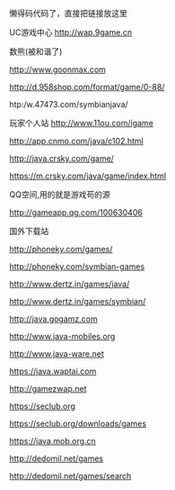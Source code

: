 懒得码代码了，直接把链接放这里

UC游戏中心
http://wap.9game.cn

数熊(被和谐了)

http://www.goonmax.com

http://d.958shop.com/format/game/0-88/

htp:/w.47473.com/symbianjava/

玩家个人站
http://www.11ou.com/igame

http://app.cnmo.com/java/c102.html

http://java.crsky.com/game/

https://m.crsky.com/java/game/index.html

QQ空间,用的就是游戏苟的源

http://gameapp.qg.com/100630406

国外下载站

http://phoneky.com/games/

http://phoneky.com/symbian-games

http://www.dertz.in/games/java/

http://www.dertz.in/games/symbian/

http://java.gogamz.com

http://www.java-mobiles.org

http://www.java-ware.net

https://java.waptai.com

http://gamezwap.net

https://seclub.org

https://seclub.org/downloads/games

https://java.mob.org.cn

http://dedomil.net/games

http://dedomil.net/games/search
